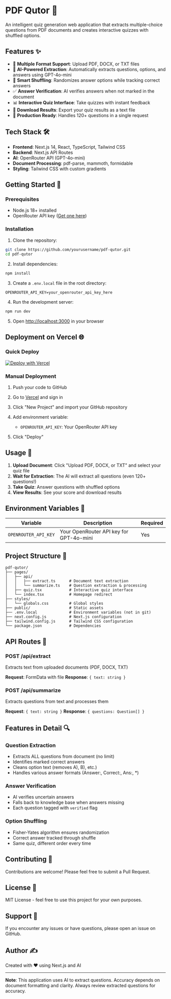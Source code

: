 # PDF Qutor 📝

An intelligent quiz generation web application that extracts multiple-choice questions from PDF documents and creates interactive quizzes with shuffled options.

## Features ✨

- 📄 **Multiple Format Support**: Upload PDF, DOCX, or TXT files
- 🤖 **AI-Powered Extraction**: Automatically extracts questions, options, and answers using GPT-4o-mini
- 🔀 **Smart Shuffling**: Randomizes answer options while tracking correct answers
- ✅ **Answer Verification**: AI verifies answers when not marked in the document
- 📊 **Interactive Quiz Interface**: Take quizzes with instant feedback
- 💾 **Download Results**: Export your quiz results as a text file
- 🎯 **Production Ready**: Handles 120+ questions in a single request

## Tech Stack 🛠️

- **Frontend**: Next.js 14, React, TypeScript, Tailwind CSS
- **Backend**: Next.js API Routes
- **AI**: OpenRouter API (GPT-4o-mini)
- **Document Processing**: pdf-parse, mammoth, formidable
- **Styling**: Tailwind CSS with custom gradients

## Getting Started 🚀

### Prerequisites

- Node.js 18+ installed
- OpenRouter API key ([Get one here](https://openrouter.ai/))

### Installation

1. Clone the repository:
```bash
git clone https://github.com/yourusername/pdf-qutor.git
cd pdf-qutor
```

2. Install dependencies:
```bash
npm install
```

3. Create a `.env.local` file in the root directory:
```env
OPENROUTER_API_KEY=your_openrouter_api_key_here
```

4. Run the development server:
```bash
npm run dev
```

5. Open [http://localhost:3000](http://localhost:3000) in your browser

## Deployment on Vercel 🌐

### Quick Deploy

[![Deploy with Vercel](https://vercel.com/button)](https://vercel.com/new/clone?repository-url=https://github.com/yourusername/pdf-qutor)

### Manual Deployment

1. Push your code to GitHub

2. Go to [Vercel](https://vercel.com) and sign in

3. Click "New Project" and import your GitHub repository

4. Add environment variable:
   - `OPENROUTER_API_KEY`: Your OpenRouter API key

5. Click "Deploy"

## Usage 📖

1. **Upload Document**: Click "Upload PDF, DOCX, or TXT" and select your quiz file
2. **Wait for Extraction**: The AI will extract all questions (even 120+ questions!)
3. **Take Quiz**: Answer questions with shuffled options
4. **View Results**: See your score and download results

## Environment Variables 🔐

| Variable | Description | Required |
|----------|-------------|----------|
| `OPENROUTER_API_KEY` | Your OpenRouter API key for GPT-4o-mini | Yes |

## Project Structure 📁

```
pdf-qutor/
├── pages/
│   ├── api/
│   │   ├── extract.ts      # Document text extraction
│   │   └── summarize.ts    # Question extraction & processing
│   ├── quiz.tsx            # Interactive quiz interface
│   └── index.tsx           # Homepage redirect
├── styles/
│   └── globals.css         # Global styles
├── public/                 # Static assets
├── .env.local              # Environment variables (not in git)
├── next.config.js          # Next.js configuration
├── tailwind.config.js      # Tailwind CSS configuration
└── package.json            # Dependencies
```

## API Routes 🔌

### POST /api/extract
Extracts text from uploaded documents (PDF, DOCX, TXT)

**Request**: FormData with file
**Response**: `{ text: string }`

### POST /api/summarize
Extracts questions from text and processes them

**Request**: `{ text: string }`
**Response**: `{ questions: Question[] }`

## Features in Detail 🔍

### Question Extraction
- Extracts ALL questions from document (no limit)
- Identifies marked correct answers
- Cleans option text (removes A), B), etc.)
- Handles various answer formats (Answer:, Correct:, Ans:, *)

### Answer Verification
- AI verifies uncertain answers
- Falls back to knowledge base when answers missing
- Each question tagged with `verified` flag

### Option Shuffling
- Fisher-Yates algorithm ensures randomization
- Correct answer tracked through shuffle
- Same quiz, different order every time

## Contributing 🤝

Contributions are welcome! Please feel free to submit a Pull Request.

## License 📄

MIT License - feel free to use this project for your own purposes.

## Support 💬

If you encounter any issues or have questions, please open an issue on GitHub.

## Author ✍️

Created with ❤️ using Next.js and AI

---

**Note**: This application uses AI to extract questions. Accuracy depends on document formatting and clarity. Always review extracted questions for accuracy.
